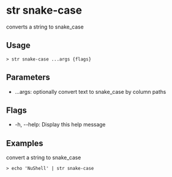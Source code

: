 # str snake-case
converts a string to snake_case

## Usage
```shell
> str snake-case ...args {flags} 
 ```

## Parameters
* ...args: optionally convert text to snake_case by column paths

## Flags
* -h, --help: Display this help message

## Examples
  convert a string to snake_case
```shell
> echo 'NuShell' | str snake-case
 ```

